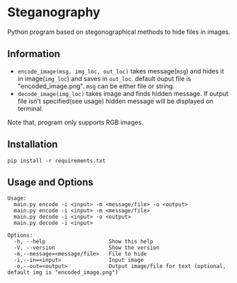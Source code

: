 # Steganography

Python program based on stegonographical methods to hide files in images.

## Information

* `encode_image(msg, img_loc, out_loc)` takes message(`msg`) and hides it in image(`img_loc`) and saves in `out_loc`. default ouput file is "encoded_image.png". `msg` can be either file or string.
* `decode_image(img_loc)` takes image and finds hidden message. If output file isn't specified(see usage) hidden message will be displayed on terminal.

Note that, program only supports RGB images.

## Installation

```
pip install -r requirements.txt
```

## Usage and Options
```
Usage:
  main.py encode -i <input> -m <message/file> -o <output>
  main.py encode -i <input> -m <message/file>
  main.py decode -i <input> -o <output>
  main.py decode -i <input>
  
Options:
  -h, --help                	Show this help
  -V, --version                 Show the version
  -m,--message=<message/file>   File to hide
  -i,--in=<input>           	Input image
  -o,--out=<output>         	Output image/file for text (optional, default img is "encoded_image.png")
  
```
